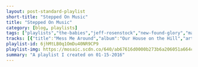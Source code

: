 ```yaml
---
layout: post-standard-playlist
short-title: "Stepped On Music"
title: "Stepped On Music"
category: [blog, playlists]
tags: ["playlists","the-babies","jeff-rosenstock","new-found-glory","matt-and-kim","sum-41","green-day","streetlight-manifesto","nofx","new-found-glory","rancid","new-found-glory","tyler,-the-creator,-na'-kel,-jasper-dolphin,-lucas.,-l-boy,-taco,-left-brain,-lee-spielman","wavves","drake","eminem","kid-cudi","best-coast","wavves","jake-bugg","the-offspring","the-vandals","system-of-a-down","reel-big-fish","less-than-jake","the-forces-of-evil","the-forces-of-evil","mock-orange","incubus","rage-against-the-machine","blink-182","box-car-racer","blindside","senses-fail","the-used","reggie-and-the-full-effect","reggie-and-the-full-effect","reggie-and-the-full-effect","home-grown","eminem","eminem","eminem","busta-rhymes"]
tracks: [{"title":"Mess Me Around","album":"Our House on the Hill","artists":"The Babies"},{"title":"You, In Weird Cities","album":"We Cool?","artists":"Jeff Rosenstock"},{"title":"Intro (New Found Glory Album)","album":"Catalyst","artists":"New Found Glory"},{"title":"Overexposed","album":"Lightning","artists":"Matt and Kim"},{"title":"Screaming Bloody Murder","album":"Screaming Bloody Murder","artists":"Sum 41"},{"title":"Burnout","album":"Dookie","artists":"Green Day"},{"title":"We Will Fall Together","album":"Somewhere In The Between","artists":"Streetlight Manifesto"},{"title":"We Called It America","album":"Coaster","artists":"NOFX"},{"title":"Something I Call Personality","album":"Sticks and Stones","artists":"New Found Glory"},{"title":"Born Frustrated","album":"Indestructible","artists":"Rancid"},{"title":"At Least I'm Known For Something","album":"Catalyst","artists":"New Found Glory"},{"title":"Trashwang (feat. Na' kel, Jasper Dolphin, Lucas, L-Boy, Taco, Left Brain & Lee Spielman)","album":"Wolf","artists":"Tyler, The Creator, Na' kel, Jasper Dolphin, Lucas., L-Boy, TACO, Left Brain, Lee Spielman"},{"title":"Lunge Forward","album":"Afraid Of Heights","artists":"Wavves"},{"title":"Star67","album":"If You're Reading This It's Too Late","artists":"Drake"},{"title":"Just Don't Give A Fuck","album":"The Slim Shady LP (Explicit)","artists":"Eminem"},{"title":"Day 'N' Nite (nightmare)","album":"Man On The Moon: The End Of Day","artists":"Kid Cudi"},{"title":"The Only Place","album":"The Only Place (Deluxe Edition)","artists":"Best Coast"},{"title":"Gimme a Knife","album":"Afraid Of Heights","artists":"Wavves"},{"title":"Taste It","album":"Jake Bugg","artists":"Jake Bugg"},{"title":"Have You Ever","album":"Americana","artists":"The Offspring"},{"title":"People That Are Going To Hell","album":"Hitler Bad, Vandals Good","artists":"The Vandals"},{"title":"P.L.U.C.K.","album":"System Of A Down","artists":"System Of A Down"},{"title":"P.S. I Hate You","album":"Candy Coated Fury","artists":"Reel Big Fish"},{"title":"Last One Out Of Liberty City","album":"Hello Rockview","artists":"Less Than Jake"},{"title":"Angry Anthem","album":"Friend Or Foe","artists":"The Forces Of Evil"},{"title":"Go to Hell","album":"Friend Or Foe","artists":"The Forces Of Evil"},{"title":"We Work","album":"nines & sixes","artists":"Mock Orange"},{"title":"A Certain Shade of Green","album":"S.C.I.E.N.C.E.","artists":"Incubus"},{"title":"Sleep Now In the Fire","album":"The Battle Of Los Angeles","artists":"Rage Against The Machine"},{"title":"Voyeur","album":"Dude Ranch","artists":"blink-182"},{"title":"My First Punk Song","album":"Box Car Racer","artists":"Box Car Racer"},{"title":"About a Burning Fire","album":"About A Burning Fire","artists":"Blindside"},{"title":"Canine","album":"Renacer","artists":"Senses Fail"},{"title":"I Come Alive","album":"Vulnerable (II)","artists":"The Used"},{"title":"What The Hell Is Contempt","album":"Songs Not To Get Married To (Explicit Version)","artists":"Reggie And The Full Effect"},{"title":"The Trooth","album":"Songs Not To Get Married To (Explicit Version)","artists":"Reggie And The Full Effect"},{"title":"G","album":"Last Stop: Crappy Town","artists":"Reggie And The Full Effect"},{"title":"Boring","album":"Dude Ranch","artists":"blink-182"},{"title":"You're Not Alone","album":"Kings Of Pop","artists":"Home Grown"},{"title":"Role Model","album":"The Slim Shady LP","artists":"Eminem"},{"title":"Just Don't Give A Fuck","album":"The Slim Shady LP","artists":"Eminem"},{"title":"Still Don't Give A Fuck","album":"The Slim Shady LP","artists":"Eminem"},{"title":"Bad Dreams","album":"Genesis","artists":"Busta Rhymes"}]
playlist-id: 6jhMtLB0q1OmDu40NR9CP9
playlist-img: https://mosaic.scdn.co/640/ab67616d0000b273b6a206051a664c3df0c43028ab67616d0000b273cb663efdf2581b1ec28624edab67616d0000b273ee2d07e0940538123f10bbeeab67616d0000b273fc6b79df5c1bfd73626dddd1
summary: "A playlist I created on 01-15-2016"
---
```

